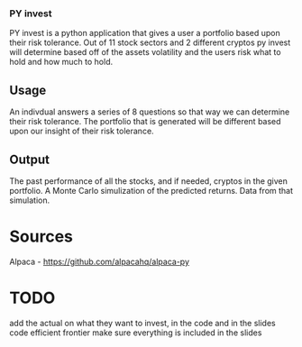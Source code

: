 ### PY invest

PY invest is a python application that gives a user a portfolio based upon their risk tolerance.
Out of 11 stock sectors and 2 different cryptos py invest will determine based off of the assets volatility and the users risk what to hold and how much to hold.

## Usage

An indivdual answers a series of 8 questions so that way we can determine their risk tolerance.
The portfolio that is generated will be different based upon our insight of their risk tolerance. 

## Output

The past performance of all the stocks, and if needed, cryptos in the given portfolio.
A Monte Carlo simulization of the predicted returns.
Data from that simulation.


# Sources

Alpaca - https://github.com/alpacahq/alpaca-py 

# TODO
add the actual on what they want to invest, in the code and in the slides
code efficient frontier
make sure everything is included in the slides
